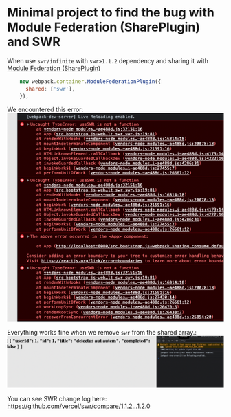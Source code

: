 # Minimal project to find the bug with Module Federation (SharePlugin) and SWR

When use `swr/infinite` with `swr>1.1.2` dependency and sharing it with [Module Federation (SharePlugin)](https://webpack.js.org/concepts/module-federation/)
```js
    new webpack.container.ModuleFederationPlugin({
      shared: ['swr'],
    }),
```

We encountered this error:\
![with-mf](screenshots/with-mf.png)

Everything works fine when we remove `swr` from the shared array.:\
![without-mf](screenshots/without-mf.png)

You can see SWR change log here:
https://github.com/vercel/swr/compare/1.1.2...1.2.0
